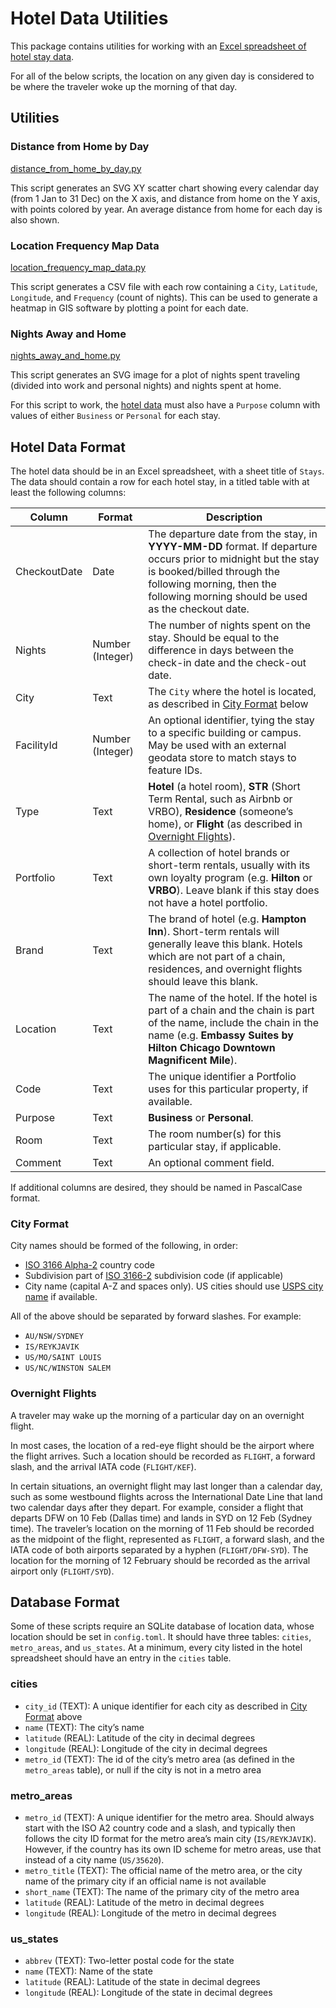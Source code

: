 # Hotel Data Utilities

This package contains utilities for working with an [Excel spreadsheet of hotel stay data](#hotel-data-format).

For all of the below scripts, the location on any given day is considered to be where the traveler woke up the morning of that day.

## Utilities

### Distance from Home by Day

[distance_from_home_by_day.py](distance_from_home_by_day.py)

This script generates an SVG XY scatter chart showing every calendar day (from 1 Jan to 31 Dec) on the X axis, and distance from home on the Y axis, with points colored by year. An average distance from home for each day is also shown.

### Location Frequency Map Data

[location_frequency_map_data.py](location_frequency_map_data.py)

This script generates a CSV file with each row containing a `City`, `Latitude`, `Longitude`, and `Frequency` (count of nights). This can be used to generate a heatmap in GIS software by plotting a point for each date.

### Nights Away and Home

[nights_away_and_home.py](nights_away_and_home.py)

This script generates an SVG image for a plot of nights spent traveling (divided into work and personal nights) and nights spent at home.

For this script to work, the [hotel data](#hotel-data-format) must also have a `Purpose` column with values of either `Business` or `Personal` for each stay.

## Hotel Data Format

The hotel data should be in an Excel spreadsheet, with a sheet title of `Stays`. The data should contain a row for each hotel stay, in a titled table with at least the following columns:

| Column | Format | Description |
|--------|--------|-------------|
| CheckoutDate | Date | The departure date from the stay, in **YYYY-MM-DD** format. If departure occurs prior to midnight but the stay is booked/billed through the following morning, then the following morning should be used as the checkout date. |
| Nights | Number (Integer) | The number of nights spent on the stay. Should be equal to the difference in days between the check-in date and the check-out date. |
| City | Text | The `City` where the hotel is located, as described in [City Format](#city-format) below |
| FacilityId | Number (Integer) | An optional identifier, tying the stay to a specific building or campus. May be used with an external geodata store to match stays to feature IDs. |
| Type | Text | **Hotel** (a hotel room), **STR** (Short Term Rental, such as Airbnb or VRBO), **Residence** (someone’s home), or **Flight** (as described in [Overnight Flights](#overnight-flights)).
| Portfolio | Text | A collection of hotel brands or short-term rentals, usually with its own loyalty program (e.g. **Hilton** or **VRBO**). Leave blank if this stay does not have a hotel portfolio. |
| Brand | Text | The brand of hotel (e.g. **Hampton Inn**). Short-term rentals will generally leave this blank. Hotels which are not part of a chain, residences, and overnight flights should leave this blank. |
| Location | Text | The name of the hotel. If the hotel is part of a chain and the chain is part of the name, include the chain in the name (e.g. **Embassy Suites by Hilton Chicago Downtown Magnificent Mile**). |
| Code | Text | The unique identifier a Portfolio uses for this particular property, if available. |
| Purpose | Text | **Business** or **Personal**. |
| Room | Text | The room number(s) for this particular stay, if applicable. |
| Comment | Text | An optional comment field. |

If additional columns are desired, they should be named in PascalCase format.

### City Format

City names should be formed of the following, in order:

- [ISO 3166 Alpha-2](https://www.iso.org/obp/ui/#search) country code
- Subdivision part of [ISO 3166-2](https://en.wikipedia.org/wiki/ISO_3166-2) subdivision code (if applicable)
- City name (capital A-Z and spaces only). US cities should use [USPS city name](https://tools.usps.com/zip-code-lookup.htm) if available.

All of the above should be separated by forward slashes. For example:

- `AU/NSW/SYDNEY`
- `IS/REYKJAVIK`
- `US/MO/SAINT LOUIS`
- `US/NC/WINSTON SALEM`

### Overnight Flights

A traveler may wake up the morning of a particular day on an overnight flight.

In most cases, the location of a red-eye flight should be the airport where the flight arrives. Such a location should be recorded as `FLIGHT`, a forward slash, and the arrival IATA code (`FLIGHT/KEF`).

In certain situations, an overnight flight may last longer than a calendar day, such as some westbound flights across the International Date Line that land two calendar days after they depart. For example, consider a flight that departs DFW on 10 Feb (Dallas time) and lands in SYD on 12 Feb (Sydney time). The traveler’s location on the morning of 11 Feb should be recorded as the midpoint of the flight, represented as `FLIGHT`, a forward slash, and the IATA code of both airports separated by a hyphen (`FLIGHT/DFW-SYD`). The location for the morning of 12 February should be recorded as the arrival airport only (`FLIGHT/SYD`).

## Database Format

Some of these scripts require an SQLite database of location data, whose location should be set in `config.toml`. It should have three tables: `cities`, `metro_areas`, and `us_states`. At a minimum, every city listed in the hotel spreadsheet should have an entry in the `cities` table.

### cities

- `city_id` (TEXT): A unique identifier for each city as described in [City Format](#city-format) above
- `name` (TEXT): The city’s name
- `latitude` (REAL): Latitude of the city in decimal degrees
- `longitude` (REAL): Longitude of the city in decimal degrees
- `metro_id` (TEXT): The id of the city’s metro area (as defined in the `metro_areas` table), or null if the city is not in a metro area

### metro_areas

- `metro_id` (TEXT): A unique identifier for the metro area. Should always start with the ISO A2 country code and a slash, and typically then follows the city ID format for the metro area’s main city (`IS/REYKJAVIK`). However, if the country has its own ID scheme for metro areas, use that instead of a city name (`US/35620`).
- `metro_title` (TEXT): The official name of the metro area, or the city name of the primary city if an official name is not available
- `short_name` (TEXT): The name of the primary city of the metro area
- `latitude` (REAL): Latitude of the metro in decimal degrees
- `longitude` (REAL): Longitude of the metro in decimal degrees

### us_states

- `abbrev` (TEXT): Two-letter postal code for the state
- `name` (TEXT): Name of the state
- `latitude` (REAL): Latitude of the state in decimal degrees
- `longitude` (REAL): Longitude of the state in decimal degrees